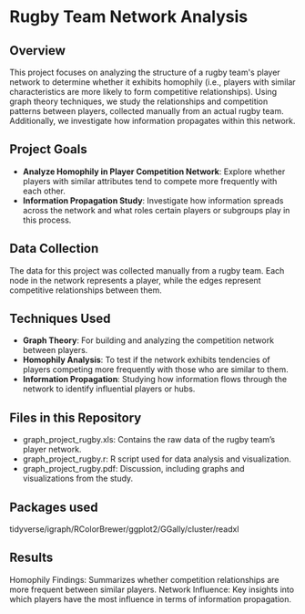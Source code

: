 # Rugby Team Network Analysis

## Overview

This project focuses on analyzing the structure of a rugby team's player network to determine whether it exhibits homophily (i.e., players with similar characteristics are more likely to form competitive relationships). Using graph theory techniques, we study the relationships and competition patterns between players, collected manually from an actual rugby team. Additionally, we investigate how information propagates within this network.

## Project Goals

- **Analyze Homophily in Player Competition Network**: Explore whether players with similar attributes tend to compete more frequently with each other.
- **Information Propagation Study**: Investigate how information spreads across the network and what roles certain players or subgroups play in this process.
  
## Data Collection

The data for this project was collected manually from a rugby team. Each node in the network represents a player, while the edges represent competitive relationships between them.

## Techniques Used

- **Graph Theory**: For building and analyzing the competition network between players.
- **Homophily Analysis**: To test if the network exhibits tendencies of players competing more frequently with those who are similar to them.
- **Information Propagation**: Studying how information flows through the network to identify influential players or hubs.

## Files in this Repository

- graph_project_rugby.xls: Contains the raw data of the rugby team’s player network.
- graph_project_rugby.r: R script used for data analysis and visualization.
- graph_project_rugby.pdf: Discussion, including graphs and visualizations from the study.

## Packages used
tidyverse/igraph/RColorBrewer/ggplot2/GGally/cluster/readxl


## Results
Homophily Findings: Summarizes whether competition relationships are more frequent between similar players.
Network Influence: Key insights into which players have the most influence in terms of information propagation.

